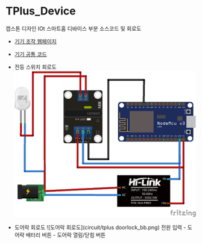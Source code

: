 # TPlus_Device
캡스톤 디자인 IOt 스마트홈 디바이스 부분 소스코드 및 회로도

* [기기 조작 웹페이지](https://github.com/jeyog/TPlus-Device-Web)
* [기기 공통 코드](https://github.com/jeyog/TPlus)

* 전등 스위치 회로도
![스위치 회로도](circuit/tplus-switch_bb.png)

* 도어락 회로도
![도어락 회로도](circuit/tplus doorlock_bb.png)
전원 입력 - 도어락 배터리
버튼 - 도어락 열림/닫힘 버튼
